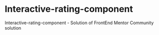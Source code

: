 # Interactive-rating-component
Interactive-rating-component - Solution of FrontEnd Mentor Community solution
